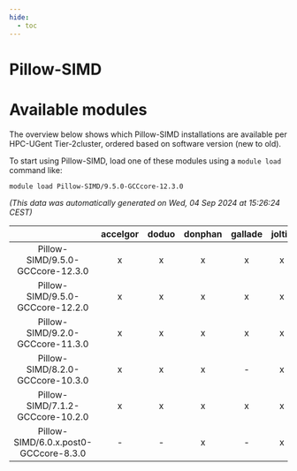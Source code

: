 ```yaml
---
hide:
  - toc
---
```


Pillow-SIMD
===========

# Available modules


The overview below shows which Pillow-SIMD installations are available per HPC-UGent Tier-2cluster, ordered based on software version (new to old).

To start using Pillow-SIMD, load one of these modules using a `module load` command like:

```shell
module load Pillow-SIMD/9.5.0-GCCcore-12.3.0
```

*(This data was automatically generated on Wed, 04 Sep 2024 at 15:26:24 CEST)*  

| |accelgor|doduo|donphan|gallade|joltik|shinx|skitty|
| :---: | :---: | :---: | :---: | :---: | :---: | :---: | :---: |
|Pillow-SIMD/9.5.0-GCCcore-12.3.0|x|x|x|x|x|x|x|
|Pillow-SIMD/9.5.0-GCCcore-12.2.0|x|x|x|x|x|-|x|
|Pillow-SIMD/9.2.0-GCCcore-11.3.0|x|x|x|x|x|x|x|
|Pillow-SIMD/8.2.0-GCCcore-10.3.0|x|x|x|-|x|-|x|
|Pillow-SIMD/7.1.2-GCCcore-10.2.0|x|x|x|x|x|-|x|
|Pillow-SIMD/6.0.x.post0-GCCcore-8.3.0|-|-|x|-|x|-|x|
